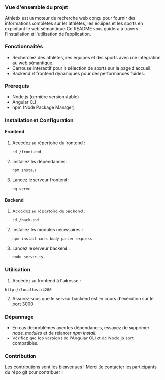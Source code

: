 ### Vue d'ensemble du projet

Athletix est un moteur de recherche web conçu pour fournir des informations complètes sur les athlètes, les équipes et les sports en exploitant le web sémantique. Ce README vous guidera à travers l'installation et l'utilisation de l'application.

### Fonctionnalités
- Recherchez des athlètes, des équipes et des sports avec une intégration au web sémantique.
- Carrousel interactif pour la sélection de sports sur la page d'accueil.
- Backend et frontend dynamiques pour des performances fluides.

### Prérequis
- Node.js (dernière version stable)
- Angular CLI
- npm (Node Package Manager)

### Installation et Configuration

#### Frontend
1. Accédez au répertoire du frontend :
   ```bash
   cd /front-end
    ```

2. Installez les dépendances :
    ```bash
    npm install
    ```

3. Lancez le serveur frontend :
    ```bash
    ng serve
    ```

#### Backend
1. Accédez au répertoire du backend : 
    ```bash
    cd /back-end
    ```

2. Installez les modules nécessaires : 
    ```bash
    npm install cors body-parser express
    ```

3. Lancez le serveur backend : 
    ```bash
    node server.js
    ```

### Utilisation
1. Accédez au frontend à l'adresse :
```
http://localhost:4200
``` 

2. Assurez-vous que le serveur backend est en cours d'exécution sur le port 3000

### Dépannage
- En cas de problèmes avec les dépendances, essayez de supprimer _node_modules_ et de relancer _npm install_.
- Vérifiez que les versions de l'Angular CLI et de Node.js sont compatibles.

### Contribution
Les contributions sont les bienvenues ! Merci de contacter les participants du répo git pour contribuer !